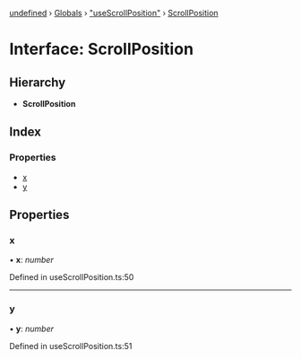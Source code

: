 [undefined](../README.md) › [Globals](../globals.md) › ["useScrollPosition"](../modules/_usescrollposition_.md) › [ScrollPosition](_usescrollposition_.scrollposition.md)

# Interface: ScrollPosition

## Hierarchy

* **ScrollPosition**

## Index

### Properties

* [x](_usescrollposition_.scrollposition.md#x)
* [y](_usescrollposition_.scrollposition.md#y)

## Properties

###  x

• **x**: *number*

Defined in useScrollPosition.ts:50

___

###  y

• **y**: *number*

Defined in useScrollPosition.ts:51
